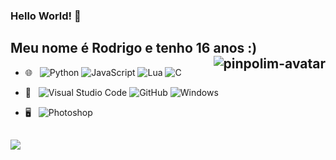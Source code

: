 ### Hello World! 👋

<h2> Meu nome é Rodrigo e tenho 16 anos :) <img align="right" alt="pinpolim-avatar" src="https://cdn.discordapp.com/attachments/415175828301807629/833091049446178906/823c9004008cd8dcfecb2d6f46ab40070e6f579b_00.gif"> </h2>


- 🌐 &nbsp;
![Python](https://img.shields.io/badge/-Python-000000?style=flat&logo=python)
![JavaScript](https://img.shields.io/badge/-JavaScript-000000?style=flat&logo=javascript)
![Lua](https://img.shields.io/badge/-Lua-000000?style=flat&logo=lua)
![C](https://img.shields.io/badge/-C-000000?style=flat&logo=C)


- 🔧 &nbsp;
![Visual Studio Code](https://img.shields.io/badge/-VS%20Code-000000?style=flat&logo=visual-studio-code&logoColor=007ACC)
![GitHub](https://img.shields.io/badge/-GitHub-000000?style=flat&logo=github)
![Windows](http://img.shields.io/badge/-Windows-000000?style=flat&logo=windows)

- 🖥 &nbsp;
![Photoshop](https://img.shields.io/badge/-Photoshop-000000?style=flat&logo=adobe-photoshop)

<h2> </h2>

<div>
<a href = "https://discordapp.com/users/415174707193708545"><img src="http://img.shields.io/badge/-Pinpolim-000000?style=flat&logo=discord" target="_blank"></a>
</div>

